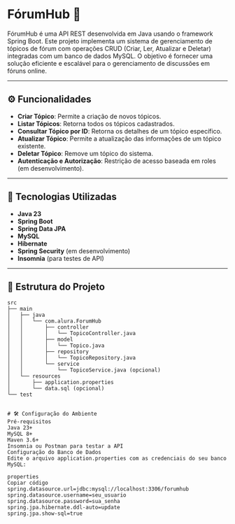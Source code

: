 # FórumHub 📝

FórumHub é uma API REST desenvolvida em Java usando o framework Spring Boot. Este projeto implementa um sistema de gerenciamento de tópicos de fórum com operações CRUD (Criar, Ler, Atualizar e Deletar) integradas com um banco de dados MySQL. O objetivo é fornecer uma solução eficiente e escalável para o gerenciamento de discussões em fóruns online.

---

## ⚙️ Funcionalidades

- **Criar Tópico**: Permite a criação de novos tópicos.
- **Listar Tópicos**: Retorna todos os tópicos cadastrados.
- **Consultar Tópico por ID**: Retorna os detalhes de um tópico específico.
- **Atualizar Tópico**: Permite a atualização das informações de um tópico existente.
- **Deletar Tópico**: Remove um tópico do sistema.
- **Autenticação e Autorização**: Restrição de acesso baseada em roles (em desenvolvimento).

---

## 🚀 Tecnologias Utilizadas

- **Java 23** 
- **Spring Boot**
- **Spring Data JPA**
- **MySQL**
- **Hibernate**
- **Spring Security** (em desenvolvimento)
- **Insomnia** (para testes de API)

---

## 📂 Estrutura do Projeto

```plaintext
src
├── main
│   ├── java
│   │   └── com.alura.ForumHub
│   │       ├── controller
│   │       │   └── TopicoController.java
│   │       ├── model
│   │       │   └── Topico.java
│   │       ├── repository
│   │       │   └── TopicoRepository.java
│   │       └── service
│   │           └── TopicoService.java (opcional)
│   └── resources
│       ├── application.properties
│       └── data.sql (opcional)
└── test


# 🛠️ Configuração do Ambiente
Pré-requisitos
Java 23+
MySQL 8+
Maven 3.6+
Insomnia ou Postman para testar a API
Configuração do Banco de Dados
Edite o arquivo application.properties com as credenciais do seu banco MySQL:

properties
Copiar código
spring.datasource.url=jdbc:mysql://localhost:3306/forumhub
spring.datasource.username=seu_usuario
spring.datasource.password=sua_senha
spring.jpa.hibernate.ddl-auto=update
spring.jpa.show-sql=true
